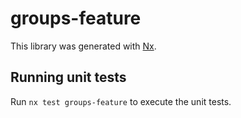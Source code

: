 # groups-feature

This library was generated with [Nx](https://nx.dev).

## Running unit tests

Run `nx test groups-feature` to execute the unit tests.
